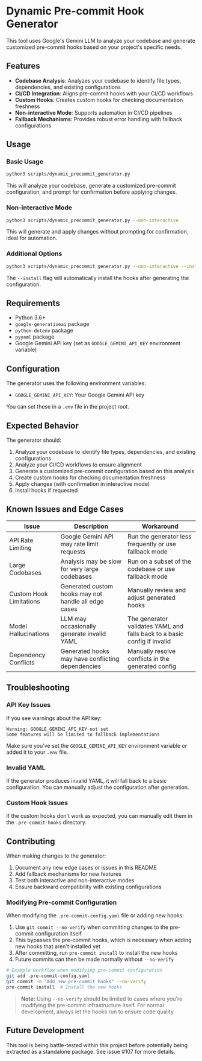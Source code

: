 # Dynamic Pre-commit Hook Generator

This tool uses Google's Gemini LLM to analyze your codebase and generate customized pre-commit hooks based on your project's specific needs.

## Features

- **Codebase Analysis**: Analyzes your codebase to identify file types, dependencies, and existing configurations
- **CI/CD Integration**: Aligns pre-commit hooks with your CI/CD workflows
- **Custom Hooks**: Creates custom hooks for checking documentation freshness
- **Non-interactive Mode**: Supports automation in CI/CD pipelines
- **Fallback Mechanisms**: Provides robust error handling with fallback configurations

## Usage

### Basic Usage

```bash
python3 scripts/dynamic_precommit_generator.py
```

This will analyze your codebase, generate a customized pre-commit configuration, and prompt for confirmation before applying changes.

### Non-interactive Mode

```bash
python3 scripts/dynamic_precommit_generator.py --non-interactive
```

This will generate and apply changes without prompting for confirmation, ideal for automation.

### Additional Options

```bash
python3 scripts/dynamic_precommit_generator.py --non-interactive --install
```

The `--install` flag will automatically install the hooks after generating the configuration.

## Requirements

- Python 3.6+
- `google-generativeai` package
- `python-dotenv` package
- `pyyaml` package
- Google Gemini API key (set as `GOOGLE_GEMINI_API_KEY` environment variable)

## Configuration

The generator uses the following environment variables:

- `GOOGLE_GEMINI_API_KEY`: Your Google Gemini API key

You can set these in a `.env` file in the project root.

## Expected Behavior

The generator should:

1. Analyze your codebase to identify file types, dependencies, and existing configurations
2. Analyze your CI/CD workflows to ensure alignment
3. Generate a customized pre-commit configuration based on this analysis
4. Create custom hooks for checking documentation freshness
5. Apply changes (with confirmation in interactive mode)
6. Install hooks if requested

## Known Issues and Edge Cases

| Issue | Description | Workaround |
|-------|-------------|------------|
| API Rate Limiting | Google Gemini API may rate limit requests | Run the generator less frequently or use fallback mode |
| Large Codebases | Analysis may be slow for very large codebases | Run on a subset of the codebase or use fallback mode |
| Custom Hook Limitations | Generated custom hooks may not handle all edge cases | Manually review and adjust generated hooks |
| Model Hallucinations | LLM may occasionally generate invalid YAML | The generator validates YAML and falls back to a basic config if invalid |
| Dependency Conflicts | Generated hooks may have conflicting dependencies | Manually resolve conflicts in the generated config |

## Troubleshooting

### API Key Issues

If you see warnings about the API key:

```
Warning: GOOGLE_GEMINI_API_KEY not set
Some features will be limited to fallback implementations
```

Make sure you've set the `GOOGLE_GEMINI_API_KEY` environment variable or added it to your `.env` file.

### Invalid YAML

If the generator produces invalid YAML, it will fall back to a basic configuration. You can manually adjust the configuration after generation.

### Custom Hook Issues

If the custom hooks don't work as expected, you can manually edit them in the `.pre-commit-hooks` directory.

## Contributing

When making changes to the generator:

1. Document any new edge cases or issues in this README
2. Add fallback mechanisms for new features
3. Test both interactive and non-interactive modes
4. Ensure backward compatibility with existing configurations

### Modifying Pre-commit Configuration

When modifying the `.pre-commit-config.yaml` file or adding new hooks:

1. Use `git commit --no-verify` when committing changes to the pre-commit configuration itself
2. This bypasses the pre-commit hooks, which is necessary when adding new hooks that aren't installed yet
3. After committing, run `pre-commit install` to install the new hooks
4. Future commits can then be made normally without `--no-verify`

```bash
# Example workflow when modifying pre-commit configuration
git add .pre-commit-config.yaml
git commit -m "Add new pre-commit hooks" --no-verify
pre-commit install  # Install the new hooks
```

> **Note:** Using `--no-verify` should be limited to cases where you're modifying the pre-commit infrastructure itself. For normal development, always let the hooks run to ensure code quality.

## Future Development

This tool is being battle-tested within this project before potentially being extracted as a standalone package. See issue #107 for more details.
